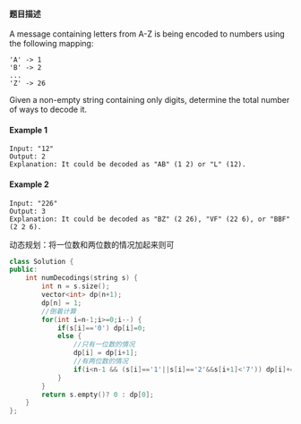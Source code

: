 #### **题目描述**
A message containing letters from A-Z is being encoded to numbers using the following mapping:
```
'A' -> 1
'B' -> 2
...
'Z' -> 26
```  
Given a non-empty string containing only digits, determine the total number of ways to decode it.

#### **Example 1**
```
Input: "12"
Output: 2
Explanation: It could be decoded as "AB" (1 2) or "L" (12).
```
#### **Example 2**
```
Input: "226"
Output: 3
Explanation: It could be decoded as "BZ" (2 26), "VF" (22 6), or "BBF" (2 2 6).
```

动态规划：将一位数和两位数的情况加起来则可

```c++
class Solution {
public:
    int numDecodings(string s) {
        int n = s.size();
        vector<int> dp(n+1);
        dp[n] = 1;
        //倒着计算
        for(int i=n-1;i>=0;i--) {
            if(s[i]=='0') dp[i]=0;
            else {
                //只有一位数的情况
                dp[i] = dp[i+1];
                //有两位数的情况
                if(i<n-1 && (s[i]=='1'||s[i]=='2'&&s[i+1]<'7')) dp[i]+=dp[i+2];
            }
        }
        return s.empty()? 0 : dp[0];   
    }
};
```
